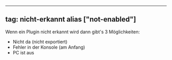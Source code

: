 
---
tag: nicht-erkannt
alias ["not-enabled"]
---

Wenn ein Plugin nicht erkannt wird dann gibt's 3 Möglichkeiten:
- Nicht da (nicht exportiert)
- Fehler in der Konsole (am Anfang)
- PC ist aus
